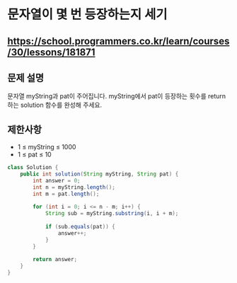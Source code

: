 # 문자열이 몇 번 등장하는지 세기
https://school.programmers.co.kr/learn/courses/30/lessons/181871
---
## 문제 설명
문자열 myString과 pat이 주어집니다. myString에서 pat이 등장하는 횟수를 return 하는 solution 함수를 완성해 주세요.

## 제한사항
+ 1 ≤ myString ≤ 1000
+ 1 ≤ pat ≤ 10
```java
class Solution {
    public int solution(String myString, String pat) {
        int answer = 0;
        int n = myString.length();
        int m = pat.length();
        
        for (int i = 0; i <= n - m; i++) {
            String sub = myString.substring(i, i + m);
            
            if (sub.equals(pat)) {
                answer++;
            }
        }
        
        return answer;
    }
}
```